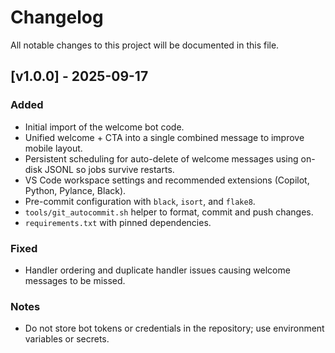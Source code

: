 # Changelog

All notable changes to this project will be documented in this file.

## [v1.0.0] - 2025-09-17
### Added
- Initial import of the welcome bot code.
- Unified welcome + CTA into a single combined message to improve mobile layout.
- Persistent scheduling for auto-delete of welcome messages using on-disk JSONL so jobs survive restarts.
- VS Code workspace settings and recommended extensions (Copilot, Python, Pylance, Black).
- Pre-commit configuration with `black`, `isort`, and `flake8`.
- `tools/git_autocommit.sh` helper to format, commit and push changes.
- `requirements.txt` with pinned dependencies.

### Fixed
- Handler ordering and duplicate handler issues causing welcome messages to be missed.

### Notes
- Do not store bot tokens or credentials in the repository; use environment variables or secrets.
